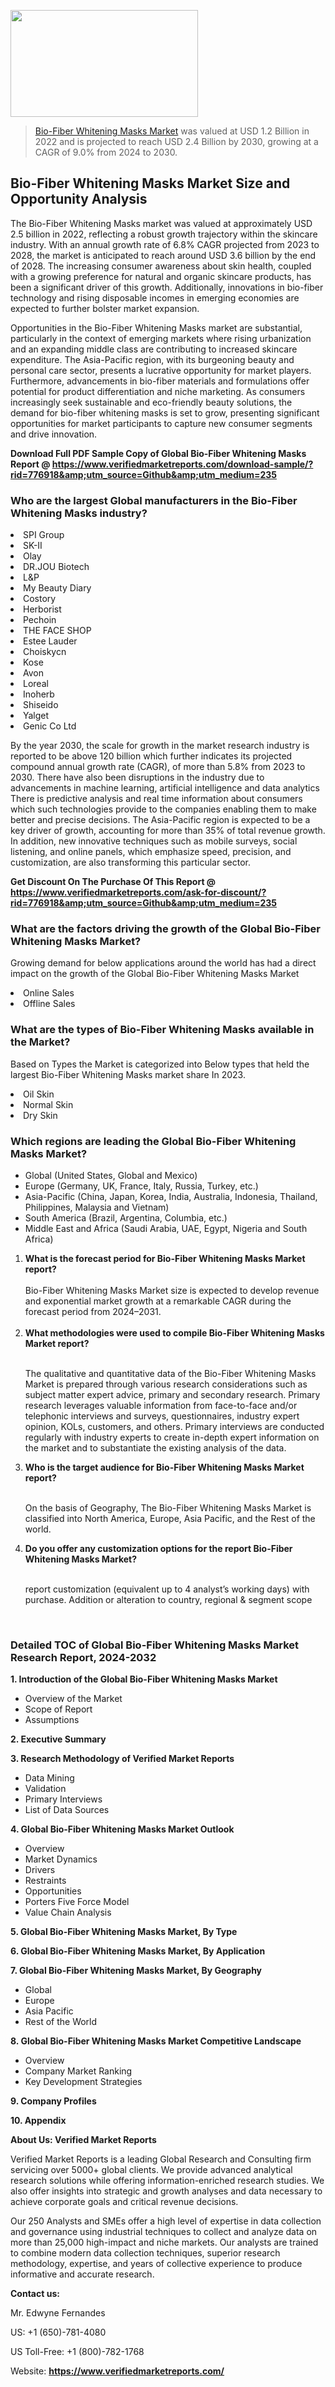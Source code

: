 <img src="https://ffe5etoiles.com/wp-content/uploads/2024/12/MST1-300x171.png" alt="" width="300" height="171" class="alignnone size-medium wp-image-20088" /><blockquote><p><p><a href="https://www.verifiedmarketreports.com/download-sample/?rid=776918&utm_source=Github&utm_medium=235" target="_blank">Bio-Fiber Whitening Masks Market</a> was valued at USD 1.2 Billion in 2022 and is projected to reach USD 2.4 Billion by 2030, growing at a CAGR of 9.0% from 2024 to 2030.</p></blockquote><p><h2>Bio-Fiber Whitening Masks Market Size and Opportunity Analysis</h2><p>The Bio-Fiber Whitening Masks market was valued at approximately USD 2.5 billion in 2022, reflecting a robust growth trajectory within the skincare industry. With an annual growth rate of 6.8% CAGR projected from 2023 to 2028, the market is anticipated to reach around USD 3.6 billion by the end of 2028. The increasing consumer awareness about skin health, coupled with a growing preference for natural and organic skincare products, has been a significant driver of this growth. Additionally, innovations in bio-fiber technology and rising disposable incomes in emerging economies are expected to further bolster market expansion.</p><p>Opportunities in the Bio-Fiber Whitening Masks market are substantial, particularly in the context of emerging markets where rising urbanization and an expanding middle class are contributing to increased skincare expenditure. The Asia-Pacific region, with its burgeoning beauty and personal care sector, presents a lucrative opportunity for market players. Furthermore, advancements in bio-fiber materials and formulations offer potential for product differentiation and niche marketing. As consumers increasingly seek sustainable and eco-friendly beauty solutions, the demand for bio-fiber whitening masks is set to grow, presenting significant opportunities for market participants to capture new consumer segments and drive innovation.</p></p><p class=""><strong>Download Full PDF Sample Copy of Global Bio-Fiber Whitening Masks Report @ <a href="https://www.verifiedmarketreports.com/download-sample/?rid=776918&amp;utm_source=Github&amp;utm_medium=235" target="_blank">https://www.verifiedmarketreports.com/download-sample/?rid=776918&amp;utm_source=Github&amp;utm_medium=235</a></strong></p><h3 id="" class="">Who are the largest Global manufacturers in the Bio-Fiber Whitening Masks industry?</h3><p><li>SPI Group</li><li> SK-II</li><li> Olay</li><li> DR.JOU Biotech</li><li> L&P</li><li> My Beauty Diary</li><li> Costory</li><li> Herborist</li><li> Pechoin</li><li> THE FACE SHOP</li><li> Estee Lauder</li><li> Choiskycn</li><li> Kose</li><li> Avon</li><li> Loreal</li><li> Inoherb</li><li> Shiseido</li><li> Yalget</li><li> Genic Co Ltd</li></p><div class=""><div class="" dir="" data-message-author-role="" data-message-id="" data-message-model-slug=""><div class=""><div class=""><div class=""><div class="" dir="" data-message-author-role="" data-message-id="" data-message-model-slug=""><div class=""><div class=""><p>By the year 2030, the scale for growth in the market research industry is reported to be above 120 billion which further indicates its projected compound annual growth rate (CAGR), of more than 5.8% from 2023 to 2030. There have also been disruptions in the industry due to advancements in machine learning, artificial intelligence and data analytics There is predictive analysis and real time information about consumers which such technologies provide to the companies enabling them to make better and precise decisions. The Asia-Pacific region is expected to be a key driver of growth, accounting for more than 35% of total revenue growth. In addition, new innovative techniques such as mobile surveys, social listening, and online panels, which emphasize speed, precision, and customization, are also transforming this particular sector.</p><p><strong>Get Discount On The Purchase Of This Report @&nbsp; <a href="https://www.verifiedmarketreports.com/ask-for-discount/?rid=776918&amp;utm_source=Github&amp;utm_medium=235" target="_blank">https://www.verifiedmarketreports.com/ask-for-discount/?rid=776918&amp;utm_source=Github&amp;utm_medium=235</a></strong></p></div></div></div></div></div></div></div></div><h3 id="" class="">What are the factors driving the growth of the Global Bio-Fiber Whitening Masks Market?</h3><p id="" class="">Growing demand for below applications around the world has had a direct impact on the growth of the Global Bio-Fiber Whitening Masks Market</p><p id="" class=""><li>Online Sales</li><li> Offline Sales</li></p><h3 id="" class="">What are the types of Bio-Fiber Whitening Masks available in the Market?</h3><p id="" class="">Based on Types the Market is categorized into Below types that held the largest Bio-Fiber Whitening Masks market share In 2023.</p><p id="" class=""><li>Oil Skin</li><li> Normal Skin</li><li> Dry Skin</li></p><h3 id="" class="">Which regions are leading the Global Bio-Fiber Whitening Masks Market?</h3><ul><li>Global (United States, Global and Mexico)</li><li>Europe (Germany, UK, France, Italy, Russia, Turkey, etc.)</li><li>Asia-Pacific (China, Japan, Korea, India, Australia, Indonesia, Thailand, Philippines, Malaysia and Vietnam)</li><li>South America (Brazil, Argentina, Columbia, etc.)</li><li>Middle East and Africa (Saudi Arabia, UAE, Egypt, Nigeria and South Africa)</li></ul><p><ol><li><strong>What is the forecast period for Bio-Fiber Whitening Masks Market report?<br /></strong><br /><span data-sheets-root="1" data-sheets-value="{&quot;1&quot;:2,&quot;2&quot;:&quot;XXXX size is expected to develop revenue and exponential market growth at a remarkable CAGR during the forecast period from 2024&ndash;2030.&quot;}" data-sheets-userformat="{&quot;2&quot;:12674,&quot;4&quot;:{&quot;1&quot;:2,&quot;2&quot;:16776960},&quot;10&quot;:2,&quot;11&quot;:0,&quot;15&quot;:&quot;Arial&quot;,&quot;16&quot;:12}">Bio-Fiber Whitening Masks Market size is expected to develop revenue and exponential market growth at a remarkable CAGR during the forecast period from 2024&ndash;2031.</span><br /><br /></li><li><strong>What methodologies were used to compile Bio-Fiber Whitening Masks Market report?<br /><br /></strong><p>The qualitative and quantitative data of the&nbsp;Bio-Fiber Whitening Masks Market is prepared through various research considerations such as subject matter expert advice, primary and secondary research. Primary research leverages valuable information from face-to-face and/or telephonic interviews and surveys, questionnaires, industry expert opinion, KOLs, customers, and others. Primary interviews are conducted regularly with industry experts to create in-depth expert information on the market and to substantiate the existing analysis of the data.&nbsp;</p></li><li><strong>Who is the target audience for Bio-Fiber Whitening Masks Market report?<br /><br /></strong><p>On the basis of Geography, The&nbsp;Bio-Fiber Whitening Masks Market is classified into North America, Europe, Asia Pacific, and the Rest of the world.</p></li><li><strong>Do you offer any customization options for the report Bio-Fiber Whitening Masks Market?<br /><br /></strong><p>report customization (equivalent up to 4 analyst&rsquo;s working days) with purchase. Addition or alteration to country, regional &amp; segment scope</p><p>&nbsp;</p></li></ol></p><h3 id="" class="">Detailed TOC of Global Bio-Fiber Whitening Masks Market Research Report, 2024-2032</h3><p id="" class=""><strong>1. Introduction of the Global Bio-Fiber Whitening Masks Market</strong></p><ul><li>Overview of the Market</li><li>Scope of Report</li><li>Assumptions</li></ul><p id="" class=""><strong>2. Executive Summary</strong></p><p id="" class=""><strong>3. Research Methodology of&nbsp;Verified Market Reports</strong></p><ul><li>Data Mining</li><li>Validation</li><li>Primary Interviews</li><li>List of Data Sources</li></ul><p id="" class=""><strong>4. Global Bio-Fiber Whitening Masks Market Outlook</strong></p><ul><li>Overview</li><li>Market Dynamics</li><li>Drivers</li><li>Restraints</li><li>Opportunities</li><li>Porters Five Force Model</li><li>Value Chain Analysis</li></ul><p id="" class=""><strong>5. Global Bio-Fiber Whitening Masks Market, By&nbsp;Type</strong></p><p id="" class=""><strong>6. Global Bio-Fiber Whitening Masks Market, By Application</strong></p><p id="" class=""><strong>7. Global Bio-Fiber Whitening Masks Market, By Geography</strong></p><ul><li>Global</li><li>Europe</li><li>Asia Pacific</li><li>Rest of the World</li></ul><p id="" class=""><strong>8. Global Bio-Fiber Whitening Masks Market Competitive Landscape</strong></p><ul><li>Overview</li><li>Company Market Ranking</li><li>Key Development Strategies</li></ul><p id="" class=""><strong>9. Company Profiles</strong></p><p id="" class=""><strong>10. Appendix</strong></p><p id="" class=""><strong>About Us: Verified Market Reports</strong></p><p id="" class="">Verified Market Reports is a leading Global Research and Consulting firm servicing over 5000+ global clients. We provide advanced analytical research solutions while offering information-enriched research studies. We also offer insights into strategic and growth analyses and data necessary to achieve corporate goals and critical revenue decisions.</p><p id="" class="">Our 250 Analysts and SMEs offer a high level of expertise in data collection and governance using industrial techniques to collect and analyze data on more than 25,000 high-impact and niche markets. Our analysts are trained to combine modern data collection techniques, superior research methodology, expertise, and years of collective experience to produce informative and accurate research.</p><p id="" class=""><strong>Contact us:</strong></p><p id="" class="">Mr. Edwyne Fernandes</p><p id="" class="">US: +1 (650)-781-4080</p><p id="" class="">US Toll-Free: +1 (800)-782-1768</p><p id="" class="">Website: <a target="" data-test-app-aware-link=""><strong>https://www.verifiedmarketreports.com/</strong></a></p>
